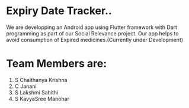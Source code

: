 # Expiry Date Tracker..
We are developping an Android app using Flutter framework with Dart programming as part of our Social Relevance project. Our app helps to avoid consumption of Expired medicines.(Currently under Development)
# Team Members are:
1. S Chaithanya Krishna
2. C Janani
3. S  Lakshmi Sahithi
4. S KavyaSree Manohar

